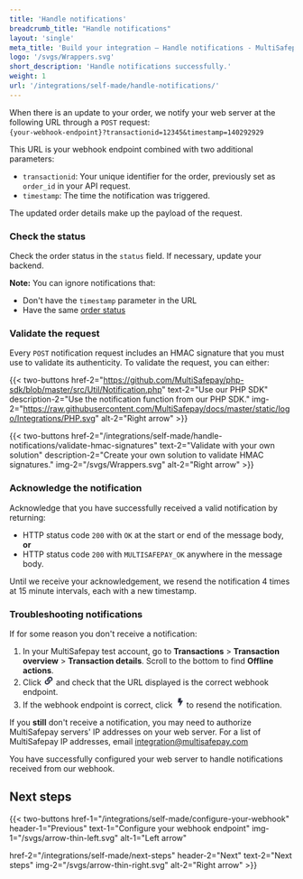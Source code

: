 ```yaml
---
title: 'Handle notifications'
breadcrumb_title: "Handle notifications"
layout: 'single'
meta_title: 'Build your integration – Handle notifications - MultiSafepay Docs'
logo: '/svgs/Wrappers.svg'
short_description: 'Handle notifications successfully.'
weight: 1
url: '/integrations/self-made/handle-notifications/'
---
```


When there is an update to your order, we notify your web server at the following URL through a `POST` request:  
`{your-webhook-endpoint}?transactionid=12345&timestamp=140292929`

This URL is your webhook endpoint combined with two additional parameters:

- `transactionid`: Your unique identifier for the order, previously set as `order_id` in your API request.
- `timestamp`: The time the notification was triggered.

The updated order details make up the payload of the request. 

### Check the status

Check the order status in the `status` field. If necessary, update your backend.

**Note:** You can ignore notifications that:

- Don't have the `timestamp` parameter in the URL  
- Have the same [order status](/about-payments/multisafepay-statuses/) 

### Validate the request

Every `POST` notification request includes an HMAC signature that you must use to validate its authenticity. To validate the request, you can either:

{{< two-buttons href-2="https://github.com/MultiSafepay/php-sdk/blob/master/src/Util/Notification.php" text-2="Use our PHP SDK" description-2="Use the notification function from our PHP SDK." img-2="https://raw.githubusercontent.com/MultiSafepay/docs/master/static/logo/Integrations/PHP.svg" alt-2="Right arrow" >}}

{{< two-buttons href-2="/integrations/self-made/handle-notifications/validate-hmac-signatures" text-2="Validate with your own solution" description-2="Create your own solution to validate HMAC signatures." img-2="/svgs/Wrappers.svg" alt-2="Right arrow" >}}

### Acknowledge the notification

Acknowledge that you have successfully received a valid notification by returning:

- HTTP status code `200` with `OK` at the start or end of the message body, **or**
- HTTP status code `200` with `MULTISAFEPAY_OK` anywhere in the message body.

Until we receive your acknowledgement, we resend the notification 4 times at 15 minute intervals, each with a new timestamp.

### Troubleshooting notifications

If for some reason you don't receive a notification:

1. In your MultiSafepay test account, go to **Transactions** > **Transaction overview** > **Transaction details**. Scroll to the bottom to find **Offline actions**.
2. Click <img src='https://raw.githubusercontent.com/MultiSafepay/docs/master/static/img/offline-actions-webhookendpoint.png'> and check that the URL displayed is the correct webhook endpoint.
3. If the webhook endpoint is correct, click <img src='https://raw.githubusercontent.com/MultiSafepay/docs/master/static/img/offline-actions-resend.png'> to resend the notification.

If you **still** don't receive a notification, you may need to authorize MultiSafepay servers' IP addresses on your web server. For a list of MultiSafepay IP addresses, email <integration@multisafepay.com>

You have successfully configured your web server to handle notifications received from our webhook.

## Next steps

{{< two-buttons
href-1="/integrations/self-made/configure-your-webhook" header-1="Previous" text-1="Configure your webhook endpoint" img-1="/svgs/arrow-thin-left.svg" alt-1="Left arrow" 

href-2="/integrations/self-made/next-steps" header-2="Next" text-2="Next steps" img-2="/svgs/arrow-thin-right.svg" alt-2="Right arrow" >}}